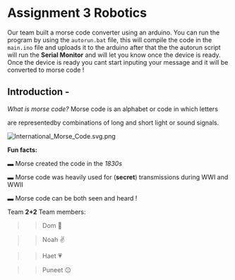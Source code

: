 # Assignment 3 Robotics 

Our team built a morse code converter using an arduino.
You can run the program by using the ```autorun.bat``` file,
this will compile the code in the ```main.ino``` file and uploads it to the
arduino after that the the autorun script will run the **Serial Monitor** and will let you know once the device is ready. Once the device is ready you cant start inputing your message and it will be converted to morse code !  


## Introduction - 




_What is morse code?_
Morse code is an alphabet or code in which letters

are representedby combinations of long and short light or sound signals.







![International_Morse_Code.svg.png](attachment:International_Morse_Code.svg.png)




**Fun facts:** 





▬ Morse created the code in the _1830s_




▬ Morse code was heavily used for (**secret**) transmissions during WWI and WWII 




▬ Morse code can be both seen and heard !

Team **2+2**
Team members:
>>    Dom :shit:

>>    Noah :v:

>>    Haet :heartpulse:

>>    Puneet :neutral_face:

